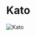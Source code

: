 # Kato

![Kato](https://static.wikia.nocookie.net/chainsaw-man/images/4/4f/Kato.png/revision/latest?cb=20200601221723)

